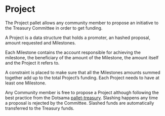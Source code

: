 # Project

The Project pallet allows any community member to propose an initiative to the Treasury Committee in order to get funding.



A Project is a data structure that holds a promoter, an hashed proposal, amount requested and Milestones.

Each Milestone contains the account responsible for achieving the milestone, the beneficiary of the amount of the Milestone, the amount itself and the Project it refers to.

A constraint is placed to make sure that all the Milestones amounts summed together add up to the total Project’s funding. Each Project needs to have at least one Milestone.



Any Community member is free to propose a Project although following the best practice from the Dotsama [pallet-treasury](https://paritytech.github.io/substrate/master/pallet\_treasury/index.html). Slashing happens any time a proposal is rejected by the Committee. Slashed funds are automatically transferred to the Treasury funds.&#x20;

<figure><img src="https://lh3.googleusercontent.com/iBUUDXuGdVVyQdzoQXvGcRkk0IxtN1u-aUS4RUxrWkjqdj-6-whJyXJCRg77gQ7NpD6Aq8y2w4Ln3Eq4ZEBAaNrYcV4Cp1WOowNCNsuei3_r9RH8DkxsEmEQUpeA-LS6blHy0DP2D-tnjRWcXVpz4EK2G3H0GHKCI5c9XAXaoYtnhj5H5o0Cpf0dfgsI6w" alt=""><figcaption></figcaption></figure>
